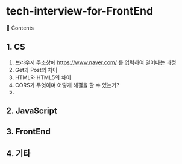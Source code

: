 # tech-interview-for-FrontEnd

📖 Contents

## 1. CS

1. 브라우저 주소창에 https://www.naver.com/ 를 입력하여 일어나는 과정
2. Get과 Post의 차이
3. HTML와 HTML5의 차이
4. CORS가 무엇이며 어떻게 해결을 할 수 있는가?
5.

## 2. JavaScript

## 3. FrontEnd

## 4. 기타
